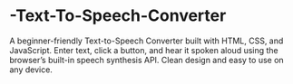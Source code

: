 # -Text-To-Speech-Converter
A beginner-friendly Text-to-Speech Converter built with HTML, CSS, and JavaScript. Enter text, click a button, and hear it spoken aloud using the browser’s built-in speech synthesis API. Clean design and easy to use on any device.
